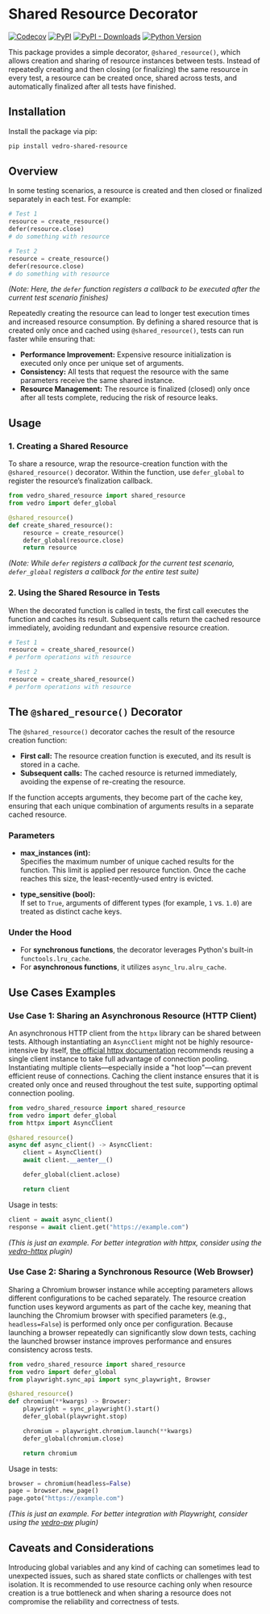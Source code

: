 # Shared Resource Decorator

[![Codecov](https://img.shields.io/codecov/c/github/vedro-universe/vedro-shared-resource/main.svg?style=flat-square)](https://codecov.io/gh/vedro-universe/vedro-shared-resource)
[![PyPI](https://img.shields.io/pypi/v/vedro-shared-resource.svg?style=flat-square)](https://pypi.python.org/pypi/vedro-shared-resource/)
[![PyPI - Downloads](https://img.shields.io/pypi/dm/vedro-shared-resource?style=flat-square)](https://pypi.python.org/pypi/vedro-shared-resource/)
[![Python Version](https://img.shields.io/pypi/pyversions/vedro-shared-resource.svg?style=flat-square)](https://pypi.python.org/pypi/vedro-shared-resource/)

This package provides a simple decorator, `@shared_resource()`, which allows creation and sharing of resource instances between tests. Instead of repeatedly creating and then closing (or finalizing) the same resource in every test, a resource can be created once, shared across tests, and automatically finalized after all tests have finished.

## Installation

Install the package via pip:

```bash
pip install vedro-shared-resource
```

## Overview

In some testing scenarios, a resource is created and then closed or finalized separately in each test. For example:

```python
# Test 1
resource = create_resource()
defer(resource.close)
# do something with resource

# Test 2
resource = create_resource()
defer(resource.close)
# do something with resource
```

*(Note: Here, the `defer` function registers a callback to be executed after the current test scenario finishes)*

Repeatedly creating the resource can lead to longer test execution times and increased resource consumption. By defining a shared resource that is created only once and cached using `@shared_resource()`, tests can run faster while ensuring that:
- **Performance Improvement:** Expensive resource initialization is executed only once per unique set of arguments.
- **Consistency:** All tests that request the resource with the same parameters receive the same shared instance.
- **Resource Management:** The resource is finalized (closed) only once after all tests complete, reducing the risk of resource leaks.

## Usage

### 1. Creating a Shared Resource

To share a resource, wrap the resource-creation function with the `@shared_resource()` decorator. Within the function, use `defer_global` to register the resource’s finalization callback.

```python
from vedro_shared_resource import shared_resource
from vedro import defer_global

@shared_resource()
def create_shared_resource():
    resource = create_resource()
    defer_global(resource.close)
    return resource
```

*(Note: While `defer` registers a callback for the current test scenario, `defer_global` registers a callback for the entire test suite)*

### 2. Using the Shared Resource in Tests

When the decorated function is called in tests, the first call executes the function and caches its result. Subsequent calls return the cached resource immediately, avoiding redundant and expensive resource creation.

```python
# Test 1
resource = create_shared_resource()
# perform operations with resource

# Test 2
resource = create_shared_resource()
# perform operations with resource
```

## The `@shared_resource()` Decorator

The `@shared_resource()` decorator caches the result of the resource creation function:

- **First call:** The resource creation function is executed, and its result is stored in a cache.
- **Subsequent calls:** The cached resource is returned immediately, avoiding the expense of re-creating the resource.

If the function accepts arguments, they become part of the cache key, ensuring that each unique combination of arguments results in a separate cached resource.

### Parameters

- **max_instances (int):**  
  Specifies the maximum number of unique cached results for the function. This limit is applied per resource function. Once the cache reaches this size, the least-recently-used entry is evicted.

- **type_sensitive (bool):**  
  If set to `True`, arguments of different types (for example, `1` vs. `1.0`) are treated as distinct cache keys.

### Under the Hood

- For **synchronous functions**, the decorator leverages Python's built-in `functools.lru_cache`.
- For **asynchronous functions**, it utilizes `async_lru.alru_cache`.

## Use Cases Examples

### Use Case 1: Sharing an Asynchronous Resource (HTTP Client)

An asynchronous HTTP client from the `httpx` library can be shared between tests. Although instantiating an `AsyncClient` might not be highly resource-intensive by itself, [the official httpx documentation](https://www.python-httpx.org/async/#opening-and-closing-clients) recommends reusing a single client instance to take full advantage of connection pooling. Instantiating multiple clients—especially inside a "hot loop"—can prevent efficient reuse of connections. Caching the client instance ensures that it is created only once and reused throughout the test suite, supporting optimal connection pooling.

```python
from vedro_shared_resource import shared_resource
from vedro import defer_global
from httpx import AsyncClient

@shared_resource()
async def async_client() -> AsyncClient:
    client = AsyncClient()
    await client.__aenter__()

    defer_global(client.aclose)

    return client
```

Usage in tests:

```python
client = await async_client()
response = await client.get("https://example.com")
```

*(This is just an example. For better integration with httpx, consider using the [vedro-httpx](https://pypi.org/project/vedro-httpx/) plugin)*

### Use Case 2: Sharing a Synchronous Resource (Web Browser)

Sharing a Chromium browser instance while accepting parameters allows different configurations to be cached separately. The resource creation function uses keyword arguments as part of the cache key, meaning that launching the Chromium browser with specified parameters (e.g., `headless=False`) is performed only once per configuration. Because launching a browser repeatedly can significantly slow down tests, caching the launched browser instance improves performance and ensures consistency across tests.

```python
from vedro_shared_resource import shared_resource
from vedro import defer_global
from playwright.sync_api import sync_playwright, Browser

@shared_resource()
def chromium(**kwargs) -> Browser:
    playwright = sync_playwright().start()
    defer_global(playwright.stop)

    chromium = playwright.chromium.launch(**kwargs)
    defer_global(chromium.close)

    return chromium
```

Usage in tests:

```python
browser = chromium(headless=False)
page = browser.new_page()
page.goto("https://example.com")
```

*(This is just an example. For better integration with Playwright, consider using the [vedro-pw](https://pypi.org/project/vedro-pw/) plugin)*

## Caveats and Considerations

Introducing global variables and any kind of caching can sometimes lead to unexpected issues, such as shared state conflicts or challenges with test isolation. It is recommended to use resource caching only when resource creation is a true bottleneck and when sharing a resource does not compromise the reliability and correctness of tests.
